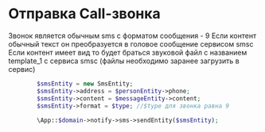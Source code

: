 Отправка Call-звонка
===

Звонок является обычным sms c форматом сообщения - 9
Если контент обычный текст он преобразуется в головое сообщение сервисом smsc
Если контент имеет вид <file template_1> то будет браться звуковой файл с названием template_1 с сервиса smsc
(файлы необходимо заранее загрузить в сервис) 

```php
        $smsEntity = new SmsEntity;
        $smsEntity->address = $personEntity->phone;
        $smsEntity->content = $messageEntity->content;
        $smsEntity->format = $type; //$type для звонка равна 9
        
        \App::$domain->notify->sms->sendEntity($smsEntity);
```
